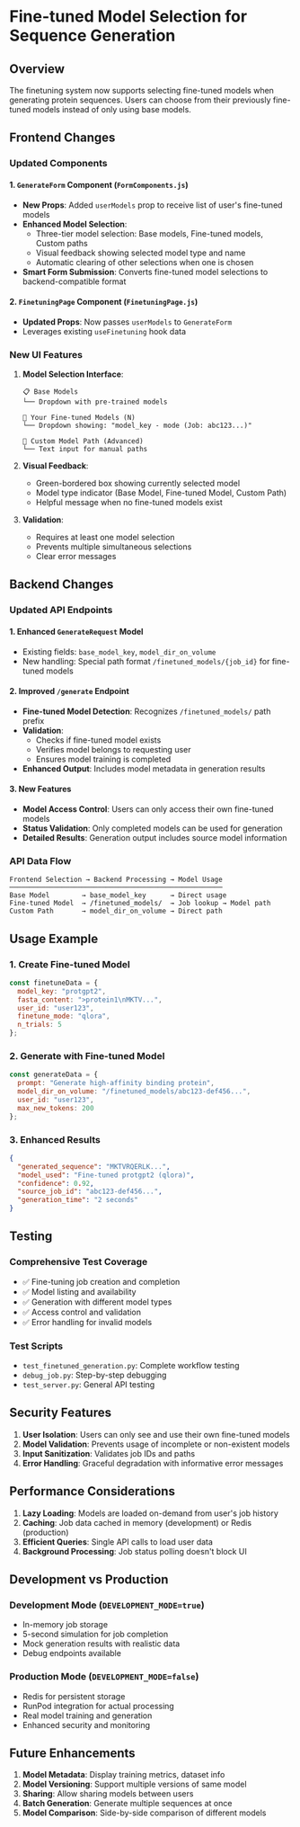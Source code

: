 # Fine-tuned Model Selection for Sequence Generation

## Overview

The finetuning system now supports selecting fine-tuned models when generating protein sequences. Users can choose from their previously fine-tuned models instead of only using base models.

## Frontend Changes

### Updated Components

#### 1. `GenerateForm` Component (`FormComponents.js`)
- **New Props**: Added `userModels` prop to receive list of user's fine-tuned models
- **Enhanced Model Selection**: 
  - Three-tier model selection: Base models, Fine-tuned models, Custom paths
  - Visual feedback showing selected model type and name
  - Automatic clearing of other selections when one is chosen
- **Smart Form Submission**: Converts fine-tuned model selections to backend-compatible format

#### 2. `FinetuningPage` Component (`FinetuningPage.js`)
- **Updated Props**: Now passes `userModels` to `GenerateForm`
- Leverages existing `useFinetuning` hook data

### New UI Features

1. **Model Selection Interface**:
   ```
   📋 Base Models
   └── Dropdown with pre-trained models
   
   🧬 Your Fine-tuned Models (N)
   └── Dropdown showing: "model_key - mode (Job: abc123...)"
   
   🔧 Custom Model Path (Advanced)  
   └── Text input for manual paths
   ```

2. **Visual Feedback**:
   - Green-bordered box showing currently selected model
   - Model type indicator (Base Model, Fine-tuned Model, Custom Path)
   - Helpful message when no fine-tuned models exist

3. **Validation**:
   - Requires at least one model selection
   - Prevents multiple simultaneous selections
   - Clear error messages

## Backend Changes

### Updated API Endpoints

#### 1. Enhanced `GenerateRequest` Model
- Existing fields: `base_model_key`, `model_dir_on_volume`
- New handling: Special path format `/finetuned_models/{job_id}` for fine-tuned models

#### 2. Improved `/generate` Endpoint
- **Fine-tuned Model Detection**: Recognizes `/finetuned_models/` path prefix
- **Validation**: 
  - Checks if fine-tuned model exists
  - Verifies model belongs to requesting user
  - Ensures model training is completed
- **Enhanced Output**: Includes model metadata in generation results

#### 3. New Features
- **Model Access Control**: Users can only access their own fine-tuned models
- **Status Validation**: Only completed models can be used for generation
- **Detailed Results**: Generation output includes source model information

### API Data Flow

```
Frontend Selection → Backend Processing → Model Usage
─────────────────────────────────────────────────────
Base Model        → base_model_key      → Direct usage
Fine-tuned Model  → /finetuned_models/  → Job lookup → Model path
Custom Path       → model_dir_on_volume → Direct path
```

## Usage Example

### 1. Create Fine-tuned Model
```javascript
const finetuneData = {
  model_key: "protgpt2",
  fasta_content: ">protein1\nMKTV...",
  user_id: "user123",
  finetune_mode: "qlora",
  n_trials: 5
};
```

### 2. Generate with Fine-tuned Model
```javascript
const generateData = {
  prompt: "Generate high-affinity binding protein",
  model_dir_on_volume: "/finetuned_models/abc123-def456...",
  user_id: "user123",
  max_new_tokens: 200
};
```

### 3. Enhanced Results
```json
{
  "generated_sequence": "MKTVRQERLK...",
  "model_used": "Fine-tuned protgpt2 (qlora)",
  "confidence": 0.92,
  "source_job_id": "abc123-def456...",
  "generation_time": "2 seconds"
}
```

## Testing

### Comprehensive Test Coverage
- ✅ Fine-tuning job creation and completion
- ✅ Model listing and availability  
- ✅ Generation with different model types
- ✅ Access control and validation
- ✅ Error handling for invalid models

### Test Scripts
- `test_finetuned_generation.py`: Complete workflow testing
- `debug_job.py`: Step-by-step debugging
- `test_server.py`: General API testing

## Security Features

1. **User Isolation**: Users can only see and use their own fine-tuned models
2. **Model Validation**: Prevents usage of incomplete or non-existent models
3. **Input Sanitization**: Validates job IDs and paths
4. **Error Handling**: Graceful degradation with informative error messages

## Performance Considerations

1. **Lazy Loading**: Models are loaded on-demand from user's job history
2. **Caching**: Job data cached in memory (development) or Redis (production)
3. **Efficient Queries**: Single API calls to load user data
4. **Background Processing**: Job status polling doesn't block UI

## Development vs Production

### Development Mode (`DEVELOPMENT_MODE=true`)
- In-memory job storage
- 5-second simulation for job completion
- Mock generation results with realistic data
- Debug endpoints available

### Production Mode (`DEVELOPMENT_MODE=false`)
- Redis for persistent storage
- RunPod integration for actual processing
- Real model training and generation
- Enhanced security and monitoring

## Future Enhancements

1. **Model Metadata**: Display training metrics, dataset info
2. **Model Versioning**: Support multiple versions of same model
3. **Sharing**: Allow sharing models between users
4. **Batch Generation**: Generate multiple sequences at once
5. **Model Comparison**: Side-by-side comparison of different models
